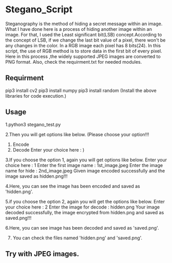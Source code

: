 # Stegano_Script
Steganography is the method of hiding a secret message within an image.
What I have done here is a process of hiding another image within an image. For that, I used the Least significant bit(LSB) concept.According to the concept of LSB, if we change the last bit value of a pixel, there won't be any changes in the color. In a RGB image each pixel has 8 bits(24). In this script, the use of RGB method is to store data in the first bit of every pixel.
Here in this process ,the widely supported JPEG images are converted to PNG format. Also, check the requirment.txt for needed modules.

## Requirment
pip3 install cv2
pip3 install numpy
pip3 install random
(Install the above libraries for code execution.)

## Usage
1.python3 stegano_test.py

2.Then you will get options like below.
  (Please choose your option!!! 
   1. Encode 
   2. Decode 
  Enter your choice here : )
  
3.If you choose the option 1, again you will get options like below.
  Enter your choice here : 1
  Enter the first image name : 1st_image.jpeg
  Enter the image name for hide : 2nd_image.jpeg
  Given image encoded successfully and the image saved as hidden.png!!!
  
4.Here, you can see the image has been encoded and saved as 'hidden.png'.

5.if you choose the option 2, again you will get the options like below.
  Enter your choice here : 2
  Enter the image for decode : hidden.png
  Your image decoded successfully, the image encrypted from  hidden.png  and saved as saved.png!!!
  
6.Here, you can see image has been decoded and saved as 'saved.png'.

7. You can check the files named 'hidden.png' and 'saved.png'.


## Try with JPEG images.
